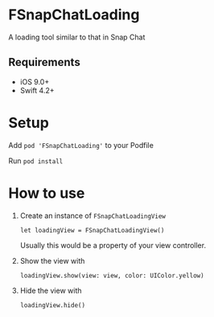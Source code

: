 # FSnapChatLoading
A loading tool similar to that in Snap Chat

## Requirements

- iOS 9.0+
- Swift 4.2+


# Setup
Add `pod 'FSnapChatLoading'` to your Podfile

Run `pod install`

# How to use
1. Create an instance of `FSnapChatLoadingView`

    `let loadingView = FSnapChatLoadingView()`
    
    Usually this would be a property of your view controller.
    
2. Show the view with

    `loadingView.show(view: view, color: UIColor.yellow)`
    
3. Hide the view with

    `loadingView.hide()`
    
